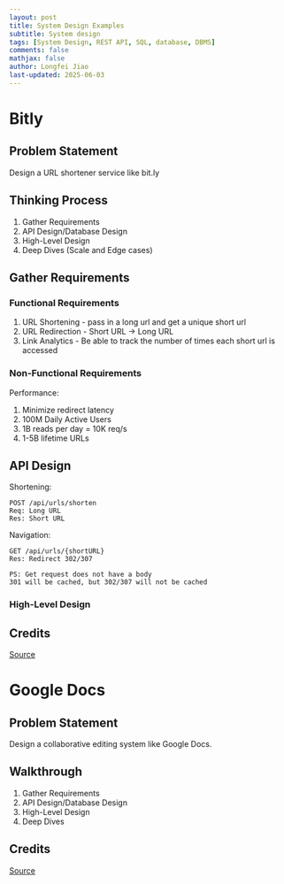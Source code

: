 ```yaml
---
layout: post
title: System Design Examples
subtitle: System design
tags: [System Design, REST API, SQL, database, DBMS]
comments: false
mathjax: false
author: Longfei Jiao
last-updated: 2025-06-03
---
```


# Bitly

## Problem Statement

Design a URL shortener service like bit.ly

## Thinking Process

1. Gather Requirements
2. API Design/Database Design
3. High-Level Design
4. Deep Dives (Scale and Edge cases)

## Gather Requirements

### Functional Requirements
1. URL Shortening - pass in a long url and get a unique short url
2. URL Redirection - Short URL -> Long URL
3. Link Analytics - Be able to track the number of times each short url is accessed

### Non-Functional Requirements
Performance: 
1. Minimize redirect latency
2. 100M Daily Active Users
3. 1B reads per day = 10K req/s
4. 1-5B lifetime URLs

## API Design

Shortening:

    POST /api/urls/shorten
    Req: Long URL
    Res: Short URL

Navigation: 

    GET /api/urls/{shortURL}
    Res: Redirect 302/307

    PS: Get request does not have a body
    301 will be cached, but 302/307 will not be cached

### High-Level Design



## Credits
[Source](https://www.youtube.com/watch?v=qSJAvd5Mgio)

# Google Docs

## Problem Statement

Design a collaborative editing system like Google Docs. 

## Walkthrough

1. Gather Requirements
2. API Design/Database Design
3. High-Level Design
4. Deep Dives

## Credits
[Source](https://www.youtube.com/watch?v=9JKBlkwg0yM)